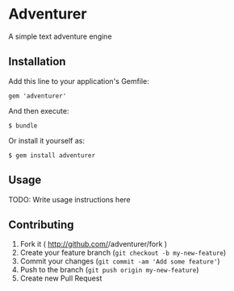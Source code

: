 # Adventurer

A simple text adventure engine

## Installation

Add this line to your application's Gemfile:

    gem 'adventurer'

And then execute:

    $ bundle

Or install it yourself as:

    $ gem install adventurer

## Usage

TODO: Write usage instructions here

## Contributing

1. Fork it ( http://github.com/<my-github-username>/adventurer/fork )
2. Create your feature branch (`git checkout -b my-new-feature`)
3. Commit your changes (`git commit -am 'Add some feature'`)
4. Push to the branch (`git push origin my-new-feature`)
5. Create new Pull Request
